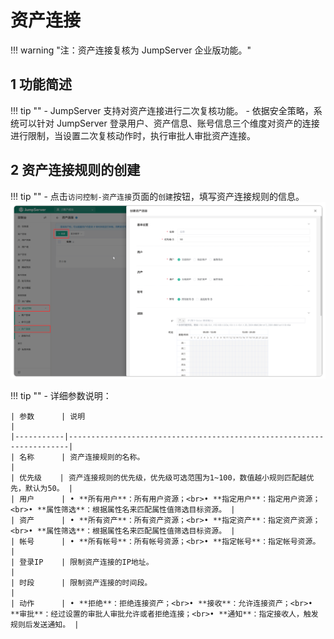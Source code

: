 # 资产连接
!!! warning "注：资产连接复核为 JumpServer 企业版功能。"
## 1 功能简述
!!! tip ""
    - JumpServer 支持对资产连接进行二次复核功能。
    - 依据安全策略，系统可以针对 JumpServer 登录用户、资产信息、账号信息三个维度对资产的连接进行限制，当设置二次复核动作时，执行审批人审批资产连接。
## 2 资产连接规则的创建
!!! tip ""
    - 点击`访问控制-资产连接`页面的`创建`按钮，填写资产连接规则的信息。
![V4_assets_connect_1](../../../../img/V4_assets_connect_1.png)

!!! tip ""
    - 详细参数说明：

    | 参数      | 说明                                                                 |
    |-----------|----------------------------------------------------------------------|
    | 名称      | 资产连接规则的名称。                                                 |
    | 优先级    | 资产连接规则的优先级，优先级可选范围为1~100，数值越小规则匹配越优先，默认为50。 |
    | 用户      | • **所有用户**：所有用户资源；<br>• **指定用户**：指定用户资源；<br>• **属性筛选**：根据属性名来匹配属性值筛选目标资源。 |
    | 资产      | • **所有资产**：所有资产资源；<br>• **指定资产**：指定资产资源；<br>• **属性筛选**：根据属性名来匹配属性值筛选目标资源。 |
    | 帐号      | • **所有帐号**：所有帐号资源；<br>• **指定帐号**：指定帐号资源。                   |
    | 登录IP    | 限制资产连接的IP地址。                                               |
    | 时段      | 限制资产连接的时间段。                                               |
    | 动作      | • **拒绝**：拒绝连接资产；<br>• **接收**：允许连接资产；<br>• **审批**：经过设置的审批人审批允许或者拒绝连接；<br>• **通知**：指定接收人，触发规则后发送通知。 |